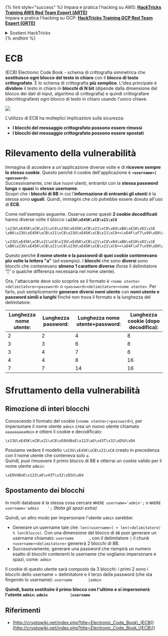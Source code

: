 {% hint style="success" %}
Impara e pratica l'hacking su AWS: <img src="/.gitbook/assets/arte.png" alt="" data-size="line">[**HackTricks Training AWS Red Team Expert (ARTE)**](https://training.hacktricks.xyz/courses/arte)<img src="/.gitbook/assets/arte.png" alt="" data-size="line">\
Impara e pratica l'hacking su GCP: <img src="/.gitbook/assets/grte.png" alt="" data-size="line">[**HackTricks Training GCP Red Team Expert (GRTE)**<img src="/.gitbook/assets/grte.png" alt="" data-size="line">](https://training.hacktricks.xyz/courses/grte)

<details>

<summary>Sostieni HackTricks</summary>

* Controlla i [**piani di abbonamento**](https://github.com/sponsors/carlospolop)!
* **Unisciti al** 💬 [**gruppo Discord**](https://discord.gg/hRep4RUj7f) o al [**gruppo telegram**](https://t.me/peass) o **seguici** su **Twitter** 🐦 [**@hacktricks\_live**](https://twitter.com/hacktricks\_live)**.**
* **Condividi trucchi di hacking inviando PR a** [**HackTricks**](https://github.com/carlospolop/hacktricks) e [**HackTricks Cloud**](https://github.com/carlospolop/hacktricks-cloud) repos di github.

</details>
{% endhint %}


# ECB

(ECB) Electronic Code Book - schema di crittografia simmetrica che **sostituisce ogni blocco del testo in chiaro** con il **blocco di testo crittografato**. È lo schema di crittografia **più semplice**. L'idea principale è **dividere** il testo in chiaro in **blocchi di N bit** (dipende dalla dimensione del blocco dei dati di input, algoritmo di crittografia) e quindi crittografare (decrittografare) ogni blocco di testo in chiaro usando l'unico chiave.

![](https://upload.wikimedia.org/wikipedia/commons/thumb/e/e6/ECB_decryption.svg/601px-ECB_decryption.svg.png)

L'utilizzo di ECB ha molteplici implicazioni sulla sicurezza:

* **I blocchi del messaggio crittografato possono essere rimossi**
* **I blocchi del messaggio crittografato possono essere spostati**

# Rilevamento della vulnerabilità

Immagina di accedere a un'applicazione diverse volte e di **ricevere sempre lo stesso cookie**. Questo perché il cookie dell'applicazione è **`<username>|<password>`**.\
Successivamente, crei due nuovi utenti, entrambi con la **stessa password lunga** e **quasi** lo **stesso** **username**.\
Scopri che i **blocchi di 8B** in cui l'**informazione di entrambi gli utenti** è la stessa sono **uguali**. Quindi, immagini che ciò potrebbe essere dovuto all'uso di **ECB**.

Come nell'esempio seguente. Osserva come questi **2 cookie decodificati** hanno diverse volte il blocco **`\x23U\xE45K\xCB\x21\xC8`**
```
\x23U\xE45K\xCB\x21\xC8\x23U\xE45K\xCB\x21\xC8\x04\xB6\xE1H\xD1\x1E \xB6\x23U\xE45K\xCB\x21\xC8\x23U\xE45K\xCB\x21\xC8+=\xD4F\xF7\x99\xD9\xA9

\x23U\xE45K\xCB\x21\xC8\x23U\xE45K\xCB\x21\xC8\x04\xB6\xE1H\xD1\x1E \xB6\x23U\xE45K\xCB\x21\xC8\x23U\xE45K\xCB\x21\xC8+=\xD4F\xF7\x99\xD9\xA9
```
Questo perché **il nome utente e la password di quei cookie contenevano più volte la lettera "a"** (ad esempio). I **blocchi** che sono **diversi** sono blocchi che contenevano **almeno 1 carattere diverso** (forse il delimitatore "|" o qualche differenza necessaria nel nome utente).

Ora, l'attaccante deve solo scoprire se il formato è `<nome utente><delimitatore><password>` o `<password><delimitatore><nome utente>`. Per farlo, può semplicemente **generare diversi nomi utente** con **nomi utente e password simili e lunghi** finché non trova il formato e la lunghezza del delimitatore:

| Lunghezza nome utente: | Lunghezza password: | Lunghezza nome utente+password: | Lunghezza cookie (dopo decodifica): |
| ---------------------- | ------------------- | ------------------------------ | ---------------------------------- |
| 2                      | 2                   | 4                              | 8                                  |
| 3                      | 3                   | 6                              | 8                                  |
| 3                      | 4                   | 7                              | 8                                  |
| 4                      | 4                   | 8                              | 16                                 |
| 7                      | 7                   | 14                             | 16                                 |

# Sfruttamento della vulnerabilità

## Rimozione di interi blocchi

Conoscendo il formato del cookie (`<nome utente>|<password>`), per impersonare il nome utente `admin` crea un nuovo utente chiamato `aaaaaaaaadmin` e ottieni il cookie e decodificalo:
```
\x23U\xE45K\xCB\x21\xC8\xE0Vd8oE\x123\aO\x43T\x32\xD5U\xD4
```
Possiamo vedere il modello `\x23U\xE45K\xCB\x21\xC8` creato in precedenza con il nome utente che conteneva solo `a`.\
Quindi, puoi rimuovere il primo blocco di 8B e otterrai un cookie valido per il nome utente `admin`:
```
\xE0Vd8oE\x123\aO\x43T\x32\xD5U\xD4
```
## Spostamento dei blocchi

In molti database è la stessa cosa cercare `WHERE username='admin';` o `WHERE username='admin    ';` _(Nota gli spazi extra)_

Quindi, un altro modo per impersonare l'utente `admin` sarebbe:

* Generare un username tale che: `len(<username>) + len(<delimitatore) % len(blocco)`. Con una dimensione del blocco di `8B` puoi generare un username chiamato: `username       `, con il delimitatore `|` il chunk `<username><delimitatore>` genererà 2 blocchi di 8B.
* Successivamente, generare una password che riempirà un numero esatto di blocchi contenenti lo username che vogliamo impersonare e spazi, come: `admin   `

Il cookie di questo utente sarà composto da 3 blocchi: i primi 2 sono i blocchi dello username + delimitatore e il terzo della password (che sta fingendo lo username): `username       |admin   `

**Quindi, basta sostituire il primo blocco con l'ultimo e si impersonerà l'utente `admin`: `admin          |username`**

## Riferimenti

* [http://cryptowiki.net/index.php?title=Electronic_Code_Book\_(ECB)](http://cryptowiki.net/index.php?title=Electronic_Code_Book_\(ECB\))
